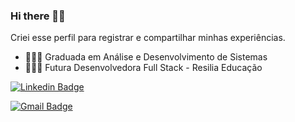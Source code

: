 ### Hi there 🤘🏼

Criei esse perfil para registrar e compartilhar minhas experiências.

* 👩🏻‍🎓 Graduada em Análise e Desenvolvimento de Sistemas <br />
* 👩🏻‍💻 Futura Desenvolvedora Full Stack - Resilia Educação


[![Linkedin Badge](https://img.shields.io/badge/-Vanessa%20Cardoso-fad2e1?style=flat-square&logo=Linkedin&logoColor=black&link=https://www.linkedin.com/in/cardosofvanessa/)](https://www.linkedin.com/in/cardosofvanessa//) 

[![Gmail Badge](https://img.shields.io/badge/-cardosovanessafs@gmail.com-fad2e1?style=flat-square&logo=Gmail&logoColor=black&link=mailto:cardosovanessafs@gmail.com)](mailto:cardosovanessafs@gmail.com) 

